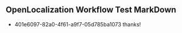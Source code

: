 ## OpenLocalization Workflow Test MarkDown
* 401e6097-82a0-4f61-a9f7-05d785ba1073 thanks!

<!--HONumber=Jul16_HO2-->


